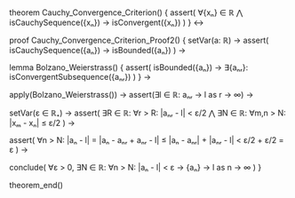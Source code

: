 theorem Cauchy_Convergence_Criterion() {
  assert(
    ∀{xₙ} ∈ ℝ ⋀ isCauchySequence({xₙ}) →
    isConvergent({xₙ})
  )
} ↔

proof Cauchy_Convergence_Criterion_Proof2() {
  setVar(a: ℝ) →
  assert(
    isCauchySequence({aₙ}) → isBounded({aₙ})
  ) →
  
  lemma Bolzano_Weierstrass() {
    assert(
      isBounded({aₙ}) → ∃{aₙᵣ}: isConvergentSubsequence({aₙᵣ})
    )
  } →

  apply(Bolzano_Weierstrass()) →
  assert(∃l ∈ ℝ: aₙᵣ → l as r → ∞) →

  setVar(ε ∈ ℝ₊) →
  assert(
    ∃R ∈ ℝ: ∀r > R: |aₙᵣ - l| < ε/2 ⋀
    ∃N ∈ ℝ: ∀m,n > N: |xₘ - xₙ| ≤ ε/2
  ) →

  assert(
    ∀n > N: |aₙ - l| = |aₙ - aₙᵣ + aₙᵣ - l| ≤
    |aₙ - aₙᵣ| + |aₙᵣ - l| < ε/2 + ε/2 = ε
  ) →

  conclude(
    ∀ε > 0, ∃N ∈ ℝ: ∀n > N: |aₙ - l| < ε →
    {aₙ} → l as n → ∞
  )
}

theorem_end()